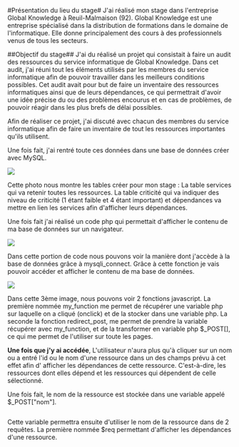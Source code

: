 #Présentation du lieu du stage#
J'ai réalisé mon stage dans l'entreprise Global Knowledge à Reuil-Malmaison (92).
Global Knowledge est une entreprise spécialisé dans la distribution de formations dans le domaine de l'informatique. Elle donne principalement des cours à des professionnels venus de tous les secteurs.

##Objectif du stage##
J'ai du réalisé un projet qui consistait à faire un audit des ressources du service informatique de Global Knowledge.
Dans cet audit, j'ai réuni tout les éléments utilisés par les membres du service informatique afin de pouvoir travailler dans les meilleurs conditions possibles.
Cet audit avait pour but de faire un inventaire des ressources informatiques ainsi que de leurs dépendances, ce qui permettrait d'avoir une idée précise du ou des problèmes encourus et en cas de problèmes, de pouvoir réagir dans les plus brefs de délai possibles.

Afin de réaliser ce projet, j'ai discuté avec chacun des membres du service informatique afin de faire un inventaire de tout les ressources importantes qu'ils utilisent.

Une fois fait, j'ai rentré toute ces données dans une base de données créer avec MySQL.


![](https://www.zupimages.net/up/19/27/lxen.png)

Cette photo nous montre les tables créer pour mon stage : La table services qui va retenir toutes les ressources. La table criticité qui va indiquer des niveau de criticité (1 étant faible et 4 étant important) et dépendances va mettre en lien les services afin d'afficher leurs dépendances.

Une fois fait j'ai réalisé un code php qui permettait d'afficher le contenu de ma base de données sur un navigateur.

![](https://zupimages.net/up/19/27/968n.png)

Dans cette portion de code nous pouvons voir la manière dont j'accède à la base de données grâce à mysqli_connect. Grâce à cette fonction je vais pouvoir accéder et afficher le contenu de ma base de données.


![](https://zupimages.net/up/19/27/jghw.png)

Dans cette 3ème image, nous pouvons voir 2 fonctions javascript.
La première nommée my_function me permet de récupérer une variable php sur laquelle on a cliqué (onclick) et de la stocker dans une variable php.
La seconde la fonction redirect_post, me permet de prendre la variable récupérer avec my_function, et de la transformer en variable php $_POST[], ce qui me permet de l'utiliser sur toute les pages.

**Une fois que j'y ai accédée**, L'utilisateur n'aura plus qu'à cliquer sur un nom ou a entré l'id ou le nom d'une ressource dans un des champs prévu à cet effet afin d' afficher les dépendances de cette ressource. C'est-à-dire, les ressources dont elles dépend et les ressources qui dépendent de celle sélectionné.

Une fois fait, le nom de la ressource est stockée dans une variable appelé $_POST["nom"].


![]()

Cette variable permettra ensuite d'utiliser le nom de la ressource dans de 2 requêtes.
La première nommée $req permettant d'afficher les dépendances d'une ressource.